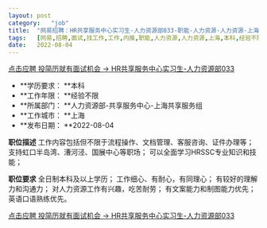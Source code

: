 ```yaml
---
layout:	post
category:	"job"
title:	"网易招聘：HR共享服务中心实习生-人力资源部033-职能-人力资源-人力资源-上海本科经验不限"
tags:	[网易,招聘,面试,找工作,工作,内推,职能,人力资源,人力资源,上海,本科,经验不限]
date:	2022-08-04
---
```


[点击应聘 投简历就有面试机会 -> HR共享服务中心实习生-人力资源部033](http://mobile.bole.netease.com/bole/boleDetail?id=28520&employeeId=346f03c3cda5f04c&key=all)



- **学历要求： **本科
- **工作年限： **经验不限
- **所属部门： **人力资源部-共享服务中心-上海共享服务组
- **工作城市： **上海
- **发布日期： **2022-08-04



**职位描述**
工作内容包括但不限于流程操作、文档管理、客服咨询、证件办理等；
支持虹口半岛湾、漕河泾、国展中心等职场；
可以全面学习HRSSC专业知识和技能；



**职位要求**
全日制本科及以上学历；
工作细心、有耐心，有同理心；
有较好的理解力和沟通力；
对人力资源工作有兴趣，吃苦耐劳；
有文案能力和制图能力优先；
英语口语熟练优先。



[点击应聘 投简历就有面试机会 -> HR共享服务中心实习生-人力资源部033](http://mobile.bole.netease.com/bole/boleDetail?id=28520&employeeId=346f03c3cda5f04c&key=all)
